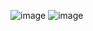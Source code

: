 ![image](https://github.com/bhuvnesh-dev/poll/assets/85877338/a164900b-53c7-423b-86e0-b253ef2748a7)
![image](https://github.com/bhuvnesh-dev/poll/assets/85877338/c46ba6f3-ffba-4764-86c2-37fbe6da5175)
